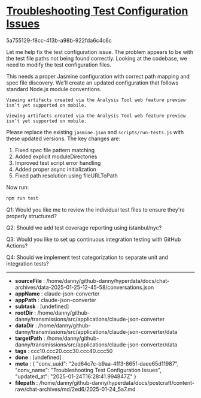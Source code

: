 # [Troubleshooting Test Configuration Issues](https://claude.ai/chat/2ed64c7c-b9aa-4ff3-865f-daee65d11987)

5a755129-f8cc-413b-a98b-922fda6c4c6c

 Let me help fix the test configuration issue. The problem appears to be with the test file paths not being found correctly. Looking at the codebase, we need to modify the test configuration files.

<antThinking>This needs a proper Jasmine configuration with correct path mapping and spec file discovery. We'll create an updated configuration that follows standard Node.js module conventions.</antThinking>
```
Viewing artifacts created via the Analysis Tool web feature preview isn’t yet supported on mobile.
```


```
Viewing artifacts created via the Analysis Tool web feature preview isn’t yet supported on mobile.
```



Please replace the existing `jasmine.json` and `scripts/run-tests.js` with these updated versions. The key changes are:

1. Fixed spec file pattern matching
2. Added explicit moduleDirectories
3. Improved test script error handling
4. Added proper async initialization
5. Fixed path resolution using fileURLToPath

Now run:

```bash
npm run test
```

Q1: Would you like me to review the individual test files to ensure they're properly structured?

Q2: Should we add test coverage reporting using istanbul/nyc?

Q3: Would you like to set up continuous integration testing with GitHub Actions?

Q4: Should we implement test categorization to separate unit and integration tests?

---

* **sourceFile** : /home/danny/github-danny/hyperdata/docs/chat-archives/data-2025-01-25-12-45-58/conversations.json
* **appName** : claude-json-converter
* **appPath** : claude-json-converter
* **subtask** : [undefined]
* **rootDir** : /home/danny/github-danny/transmissions/src/applications/claude-json-converter
* **dataDir** : /home/danny/github-danny/transmissions/src/applications/claude-json-converter/data
* **targetPath** : /home/danny/github-danny/transmissions/src/applications/claude-json-converter/data
* **tags** : ccc10.ccc20.ccc30.ccc40.ccc50
* **done** : [undefined]
* **meta** : {
  "conv_uuid": "2ed64c7c-b9aa-4ff3-865f-daee65d11987",
  "conv_name": "Troubleshooting Test Configuration Issues",
  "updated_at": "2025-01-24T16:28:41.994847Z"
}
* **filepath** : /home/danny/github-danny/hyperdata/docs/postcraft/content-raw/chat-archives/md/2ed6/2025-01-24_5a7.md